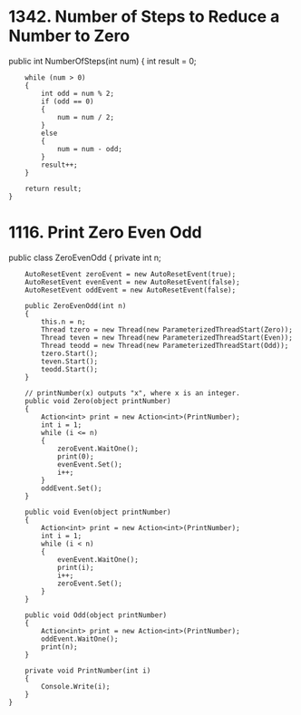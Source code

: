 # 1342. Number of Steps to Reduce a Number to Zero
public int NumberOfSteps(int num)
    {
        int result = 0;

        while (num > 0)
        {
            int odd = num % 2;
            if (odd == 0)
            {
                num = num / 2;
            }
            else
            {
                num = num - odd;
            }
            result++;
        }

        return result;
    }


# 1116. Print Zero Even Odd
public class ZeroEvenOdd
    {
        private int n;

        AutoResetEvent zeroEvent = new AutoResetEvent(true);
        AutoResetEvent evenEvent = new AutoResetEvent(false);
        AutoResetEvent oddEvent = new AutoResetEvent(false);

        public ZeroEvenOdd(int n)
        {
            this.n = n;
            Thread tzero = new Thread(new ParameterizedThreadStart(Zero));
            Thread teven = new Thread(new ParameterizedThreadStart(Even));
            Thread teodd = new Thread(new ParameterizedThreadStart(Odd));
            tzero.Start();
            teven.Start();
            teodd.Start();
        }

        // printNumber(x) outputs "x", where x is an integer.
        public void Zero(object printNumber)
        {
            Action<int> print = new Action<int>(PrintNumber);
            int i = 1;
            while (i <= n)
            {
                zeroEvent.WaitOne();
                print(0);
                evenEvent.Set();
                i++;
            }
            oddEvent.Set();
        }

        public void Even(object printNumber)
        {
            Action<int> print = new Action<int>(PrintNumber);
            int i = 1;
            while (i < n)
            {
                evenEvent.WaitOne();
                print(i);
                i++;
                zeroEvent.Set();
            }
        }

        public void Odd(object printNumber)
        {
            Action<int> print = new Action<int>(PrintNumber);
            oddEvent.WaitOne();
            print(n);
        }

        private void PrintNumber(int i)
        {
            Console.Write(i);
        }
    }    